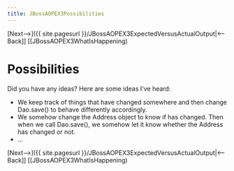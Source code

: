 ```yaml
---
title: JBossAOPEX3Possibilities
---
```

[Next-->]({{ site.pagesurl }}/JBossAOPEX3ExpectedVersusActualOutput|<--Back]] [[JBossAOPEX3WhatIsHappening)

# Possibilities
Did you have any ideas? Here are some ideas I've heard:
* We keep track of things that have changed somewhere and then change Dao.save() to behave differently accordingly.
* We somehow change the Address object to know if has changed. Then when we call Dao.save(), we somehow let it know whether the Address has changed or not.
* ...

[Next-->]({{ site.pagesurl }}/JBossAOPEX3ExpectedVersusActualOutput|<--Back]] [[JBossAOPEX3WhatIsHappening)